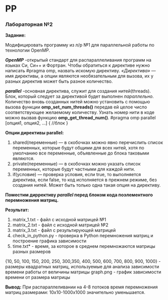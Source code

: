 # PP
### Лабораторная №2
**Задание:**

Модифицировать программу из л/р №1 для параллельной работы по технологии OpenMP.

***OpenMP***
-открытый стандарт для распараллеливания программ на языках Си, Си++ и Фортран. 
Чтобы обратиться к директиве нужно написать #pragma omp, назвать искомую директиву. 
*«Директива»* — имя директивы, а опции являются необязательным для вызова, их у разных директив может быть разное количество.

***parallel***
-основная директива, служит для создания нитей(threads). 
Блок, который следует за директивой будет выполнен *параллельно*. Количество вновь созданных нитей можно установить с помощью вызова функции **omp_set_num_threads()** передав ей целое число соответствующее желаемому количеству. Узнать номер нити в коде можно вызвав функцию **omp_get_thread_num()**.
    #pragma omp parallel [опция1, опция2, ...]
   {
       //блок
   }

**Опции директивы parallel:**
1. shared(переменные) — в скобочках можно явно перечислить список переменных, которые будут общими для всех нитей, хотя по умолчанию все переменные, объявленные до блока таковыми являются.
2. private(переменные) — в скобочках можно указать список переменных, которые будут частными для каждой нити.
3. if(условие) — проверка условия, если true, то выполняется директива, если false, то код исполняется в прежнем режиме, без создания нитей. Может быть только одна такая опция на директиву.


**Поместим диррективу ***parallel*** перед блоком кода поэлементного перемножения матриц.**

**Результат:**
1. matrix_1.txt - файл с исходной матрицей №1
2. matrix_2.txt - файл с исходной матрицей №2
3. matrix_3.txt - файл с результирующей матрицей
4. check_in_python.py - проверка в Python перемножения матриц и построение графика зависимости
5. time.txt* - время, за которое в среднем перемножаются матрицы разных размеров

{10, 50, 100, 150, 200, 250, 300,350, 400, 500, 600, 700, 800, 900, 1000} - размеры квадратных матриц, используемые для анализа зависимости времени работы от величины матрицы
graph.png - график зависимости времени от размера матрицы

**Вывод:**
При распараллеливании на 4-8 потоков время перемножения матриц размерами: 10х10-1000x1000 значительно уменьшается.
